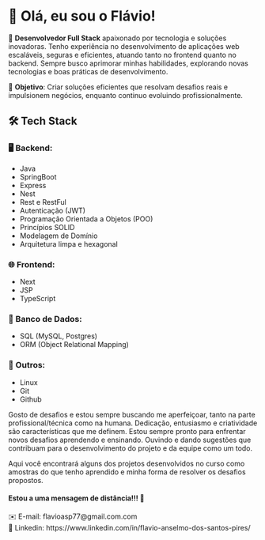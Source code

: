 # 👋 Olá, eu sou o Flávio!

🚀 **Desenvolvedor Full Stack**  apaixonado por tecnologia e soluções inovadoras. Tenho experiência no desenvolvimento de aplicações web escaláveis, seguras e eficientes, atuando tanto no frontend quanto no backend. Sempre busco aprimorar minhas habilidades, explorando novas tecnologias e boas práticas de desenvolvimento.

🎯 **Objetivo**: Criar soluções eficientes que resolvam desafios reais e impulsionem negócios, enquanto continuo evoluindo profissionalmente.

## 🛠️ Tech Stack

### 🖥️ Backend:
- Java
- SpringBoot
- Express
- Nest
- Rest e RestFul
- Autenticação (JWT)
- Programação Orientada a Objetos (POO)
- Princípios SOLID
- Modelagem de Domínio
- Arquitetura limpa e hexagonal

### 🌐 Frontend:
- Next
- JSP
- TypeScript

### 💾 Banco de Dados:
- SQL (MySQL, Postgres)
- ORM (Object Relational Mapping)

### 🔧 Outros:
- Linux
- Git
- Github

Gosto de desafios e estou sempre buscando me aperfeiçoar, tanto na parte profissional/técnica como na humana. Dedicação, entusiasmo e criatividade são características que me definem. Estou sempre pronto para enfrentar novos desafios aprendendo e ensinando. Ouvindo e dando sugestões que contribuam para o desenvolvimento do projeto e da equipe como um todo.

Aqui você encontrará alguns dos projetos desenvolvidos no curso como amostras do que tenho aprendido e minha forma de resolver os desafios propostos.

#### Estou a uma mensagem de distância!!! 📱

<div>
  ✉️ E-mail: flavioasp77@gmail.com.com
</div>
<div>
  🔗 Linkedin: https://www.linkedin.com/in/flavio-anselmo-dos-santos-pires/
</div>

